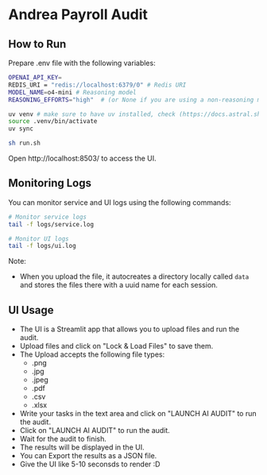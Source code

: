 # Andrea Payroll Audit

## How to Run

Prepare .env file with the following variables:

```bash
OPENAI_API_KEY=
REDIS_URI = "redis://localhost:6379/0" # Redis URI
MODEL_NAME=o4-mini # Reasoning model
REASONING_EFFORTS="high"  # (or None if you are using a non-reasoning model like gpt-4.1, gpt-4o and the mini ones.)
```

```bash
uv venv # make sure to have uv installed, check (https://docs.astral.sh/uv/getting-started/installation/)
source .venv/bin/activate
uv sync

sh run.sh
```
Open http://localhost:8503/ to access the UI.

## Monitoring Logs

You can monitor service and UI logs using the following commands:

```bash
# Monitor service logs
tail -f logs/service.log

# Monitor UI logs
tail -f logs/ui.log
```

Note:
- When you upload the file, it autocreates a directory locally called `data` and stores the files there with a uuid name for each session.

## UI Usage

- The UI is a Streamlit app that allows you to upload files and run the audit.
- Upload files and click on "Lock & Load Files" to save them.
- The Upload accepts the following file types:
    - .png
    - .jpg
    - .jpeg
    - .pdf
    - .csv
    - .xlsx
- Write your tasks in the text area and click on "LAUNCH AI AUDIT" to run the audit.
- Click on "LAUNCH AI AUDIT" to run the audit.
- Wait for the audit to finish.
- The results will be displayed in the UI.
- You can Export the results as a JSON file.
- Give the UI like 5-10 seconsds to render :D 